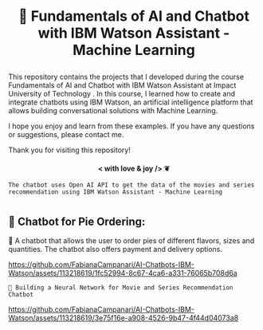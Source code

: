 # <p align="center"> 🤖 Fundamentals of AI and Chatbot with IBM Watson Assistant - Machine Learning

This repository contains the projects that I developed during the course Fundamentals of AI and Chatbot with IBM Watson Assistant at Impact University of Technology . In this course, I learned how to create and integrate chatbots using IBM Watson, an artificial intelligence platform that allows building conversational solutions with Machine Learning.


I hope you enjoy and learn from these examples. If you have any questions or suggestions, please contact me.

Thank you for visiting this repository!

#### <p align="center"> < with love & joy /> ❦


    The chatbot uses Open AI API to get the data of the movies and series recommendation using IBM Watson Assistant - Machine Learning

#

## 🥧 Chatbot for Pie Ordering:

💬 A chatbot that allows the user to order pies of different flavors, sizes and quantities. The chatbot also offers payment and delivery options.


https://github.com/FabianaCampanari/AI-Chatbots-IBM-Watson/assets/113218619/1fc52994-8c67-4ca6-a331-76065b708d6a


    🧠 Building a Neural Network for Movie and Series Recommendation Chatbot


https://github.com/FabianaCampanari/AI-Chatbots-IBM-Watson/assets/113218619/3e75f16e-a908-4526-9b47-4f44d04073a8

#

##### <p align="center">



